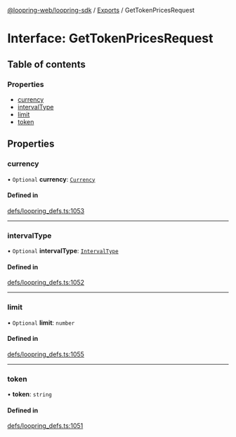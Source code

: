 [@loopring-web/loopring-sdk](../README.md) / [Exports](../modules.md) / GetTokenPricesRequest

# Interface: GetTokenPricesRequest

## Table of contents

### Properties

- [currency](GetTokenPricesRequest.md#currency)
- [intervalType](GetTokenPricesRequest.md#intervaltype)
- [limit](GetTokenPricesRequest.md#limit)
- [token](GetTokenPricesRequest.md#token)

## Properties

### currency

• `Optional` **currency**: [`Currency`](../enums/Currency.md)

#### Defined in

[defs/loopring_defs.ts:1053](https://github.com/Loopring/loopring_sdk/blob/532648f/src/defs/loopring_defs.ts#L1053)

___

### intervalType

• `Optional` **intervalType**: [`IntervalType`](../enums/IntervalType.md)

#### Defined in

[defs/loopring_defs.ts:1052](https://github.com/Loopring/loopring_sdk/blob/532648f/src/defs/loopring_defs.ts#L1052)

___

### limit

• `Optional` **limit**: `number`

#### Defined in

[defs/loopring_defs.ts:1055](https://github.com/Loopring/loopring_sdk/blob/532648f/src/defs/loopring_defs.ts#L1055)

___

### token

• **token**: `string`

#### Defined in

[defs/loopring_defs.ts:1051](https://github.com/Loopring/loopring_sdk/blob/532648f/src/defs/loopring_defs.ts#L1051)
